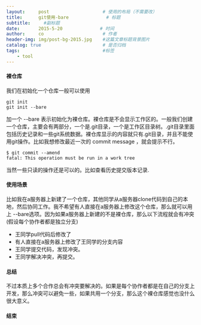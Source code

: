 ```yaml
---
layout:     post                    # 使用的布局（不需要改）
title:      git使用-bare              # 标题 
subtitle:     #副标题
date:       2015-5-20              # 时间
author:     co                      # 作者
header-img: img/post-bg-2015.jpg    #这篇文章标题背景图片
catalog: true                       # 是否归档
tags:                               #标签
    - tool
---
```


#### 裸仓库
我们在初始化一个仓库一般可以使用
```
git init
git init --bare
```
加一个 --bare 表示初始化为裸仓库。裸仓库是不会显示工作区的。一般我们创建一个仓库，主要会有两部分，一个是.git目录，一个是工作区目录树。.git目录里面包括历史记录和一些git系统数据。裸仓库显示的内容就只有.git目录，并且不能使用git操作。比如我想修改最近一次的 commit message ，就会提示不行。
```
$ git commit --amend
fatal: This operation must be run in a work tree

```
当然一些只读的操作还是可以的。比如查看历史提交版本记录.

#### 使用场景
比如我在a服务器上新建了一个仓库，其他同学从a服务器clone代码到自己的本地，然后协同工作。我不希望有人直接在a服务器上修改这个仓库，那么就可以用上 --bare选项。因为如果a服务器上新建的不是裸仓库，那么以下流程就会有冲突(假设每个协作者都是独立分支)
- 王同学pull代码后修改了
- 有人直接在a服务器上修改了王同学的分支内容
- 王同学提交代码，发现冲突。
- 王同学解决冲突，再提交。

#### 总结
不过本质上多个合作总会有冲突要解决的。如果是每个协作者都是在自己的分支上开发，那么冲突可以避免一些，如果共用一个分支，那么这个裸仓库感觉也没什么很大意义。
#### 结束